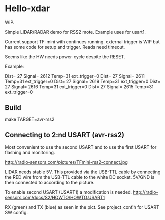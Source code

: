Hello-xdar	
==========

WIP.

Simple LIDAR/RADAR demo for RSS2 mote.
Example uses for usart1.

Current support TF-mini with continues running.
external trigger is WIP but has some code for
setup and trigger. Reads need timeout.

Seems like the HW needs power-cycle despite the
RESET.

Example:

Dist=   27 Signal= 2612 Temp=31 ext_trigger=0
Dist=   27 Signal= 2611 Temp=31 ext_trigger=0
Dist=   27 Signal= 2619 Temp=31 ext_trigger=0
Dist=   27 Signal= 2616 Temp=31 ext_trigger=0
Dist=   27 Signal= 2615 Temp=31 ext_trigger=0

Build
-----
make TARGET=avr-rss2

Connecting to 2:nd USART (avr-rss2)
-----------------------------------
Most convenient to use the second USART and to use the first USART
for flashing and monitoring. 

http://radio-sensors.com/pictures/TFmini-rss2-connect.jpg

LIDAR needs stable 5V. This provided via the USB-TTL cable
by connecting the RED wire from the USB-TTL cable to the
white DC socket. 5V/GND is then connected to according to
the picture.

To enable second USART (USART1) a modification is needed.
http://radio-sensors.com/docs/S2/HOWTO/HOWTO.USART1

RX (green) and TX (blue) as seen in the pict.
See project_conf.h for USART SW config.